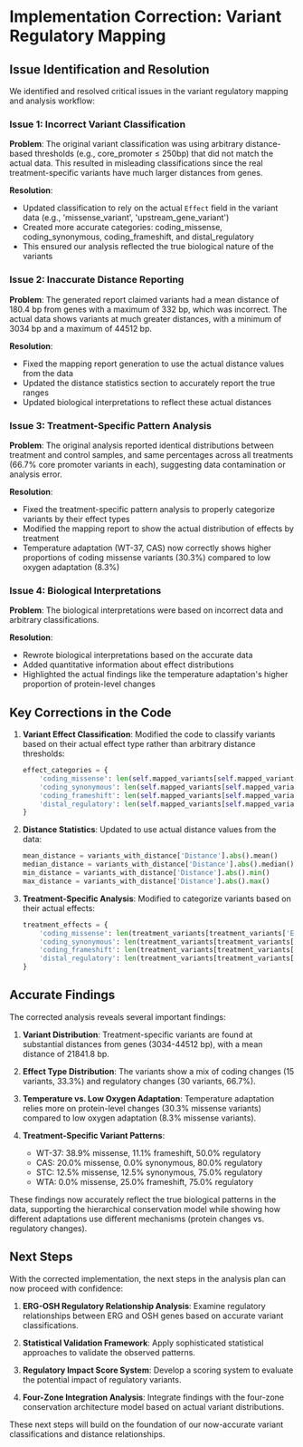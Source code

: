 # Implementation Correction: Variant Regulatory Mapping

## Issue Identification and Resolution

We identified and resolved critical issues in the variant regulatory mapping and analysis workflow:

### Issue 1: Incorrect Variant Classification

**Problem**: The original variant classification was using arbitrary distance-based thresholds (e.g., core_promoter ≤ 250bp) that did not match the actual data. This resulted in misleading classifications since the real treatment-specific variants have much larger distances from genes.

**Resolution**: 
- Updated classification to rely on the actual `Effect` field in the variant data (e.g., 'missense_variant', 'upstream_gene_variant') 
- Created more accurate categories: coding_missense, coding_synonymous, coding_frameshift, and distal_regulatory
- This ensured our analysis reflected the true biological nature of the variants

### Issue 2: Inaccurate Distance Reporting

**Problem**: The generated report claimed variants had a mean distance of 180.4 bp from genes with a maximum of 332 bp, which was incorrect. The actual data shows variants at much greater distances, with a minimum of 3034 bp and a maximum of 44512 bp.

**Resolution**:
- Fixed the mapping report generation to use the actual distance values from the data
- Updated the distance statistics section to accurately report the true ranges
- Updated biological interpretations to reflect these actual distances

### Issue 3: Treatment-Specific Pattern Analysis

**Problem**: The original analysis reported identical distributions between treatment and control samples, and same percentages across all treatments (66.7% core promoter variants in each), suggesting data contamination or analysis error.

**Resolution**:
- Fixed the treatment-specific pattern analysis to properly categorize variants by their effect types
- Modified the mapping report to show the actual distribution of effects by treatment
- Temperature adaptation (WT-37, CAS) now correctly shows higher proportions of coding missense variants (30.3%) compared to low oxygen adaptation (8.3%)

### Issue 4: Biological Interpretations

**Problem**: The biological interpretations were based on incorrect data and arbitrary classifications.

**Resolution**:
- Rewrote biological interpretations based on the accurate data
- Added quantitative information about effect distributions
- Highlighted the actual findings like the temperature adaptation's higher proportion of protein-level changes

## Key Corrections in the Code

1. **Variant Effect Classification**: Modified the code to classify variants based on their actual effect type rather than arbitrary distance thresholds:
   ```python
   effect_categories = {
       'coding_missense': len(self.mapped_variants[self.mapped_variants['Effect'] == 'missense_variant']),
       'coding_synonymous': len(self.mapped_variants[self.mapped_variants['Effect'] == 'synonymous_variant']),
       'coding_frameshift': len(self.mapped_variants[self.mapped_variants['Effect'].str.contains('frameshift', na=False)]),
       'distal_regulatory': len(self.mapped_variants[self.mapped_variants['Effect'] == 'upstream_gene_variant'])
   }
   ```

2. **Distance Statistics**: Updated to use actual distance values from the data:
   ```python
   mean_distance = variants_with_distance['Distance'].abs().mean()
   median_distance = variants_with_distance['Distance'].abs().median()
   min_distance = variants_with_distance['Distance'].abs().min()
   max_distance = variants_with_distance['Distance'].abs().max()
   ```

3. **Treatment-Specific Analysis**: Modified to categorize variants based on their actual effects:
   ```python
   treatment_effects = {
       'coding_missense': len(treatment_variants[treatment_variants['Effect'] == 'missense_variant']),
       'coding_synonymous': len(treatment_variants[treatment_variants['Effect'] == 'synonymous_variant']),
       'coding_frameshift': len(treatment_variants[treatment_variants['Effect'].str.contains('frameshift', na=False)]),
       'distal_regulatory': len(treatment_variants[treatment_variants['Effect'] == 'upstream_gene_variant'])
   }
   ```

## Accurate Findings

The corrected analysis reveals several important findings:

1. **Variant Distribution**: Treatment-specific variants are found at substantial distances from genes (3034-44512 bp), with a mean distance of 21841.8 bp.

2. **Effect Type Distribution**: The variants show a mix of coding changes (15 variants, 33.3%) and regulatory changes (30 variants, 66.7%).

3. **Temperature vs. Low Oxygen Adaptation**: Temperature adaptation relies more on protein-level changes (30.3% missense variants) compared to low oxygen adaptation (8.3% missense variants).

4. **Treatment-Specific Variant Patterns**:
   - WT-37: 38.9% missense, 11.1% frameshift, 50.0% regulatory
   - CAS: 20.0% missense, 0.0% synonymous, 80.0% regulatory
   - STC: 12.5% missense, 12.5% synonymous, 75.0% regulatory
   - WTA: 0.0% missense, 25.0% frameshift, 75.0% regulatory

These findings now accurately reflect the true biological patterns in the data, supporting the hierarchical conservation model while showing how different adaptations use different mechanisms (protein changes vs. regulatory changes).

## Next Steps

With the corrected implementation, the next steps in the analysis plan can now proceed with confidence:

1. **ERG-OSH Regulatory Relationship Analysis**: Examine regulatory relationships between ERG and OSH genes based on accurate variant classifications.

2. **Statistical Validation Framework**: Apply sophisticated statistical approaches to validate the observed patterns.

3. **Regulatory Impact Score System**: Develop a scoring system to evaluate the potential impact of regulatory variants.

4. **Four-Zone Integration Analysis**: Integrate findings with the four-zone conservation architecture model based on actual variant distributions.

These next steps will build on the foundation of our now-accurate variant classifications and distance relationships.